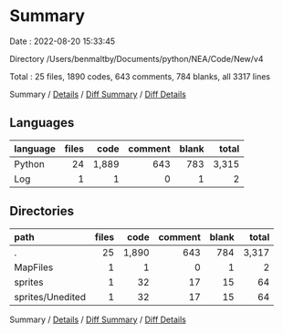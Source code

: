 # Summary

Date : 2022-08-20 15:33:45

Directory /Users/benmaltby/Documents/python/NEA/Code/New/v4

Total : 25 files,  1890 codes, 643 comments, 784 blanks, all 3317 lines

Summary / [Details](details.md) / [Diff Summary](diff.md) / [Diff Details](diff-details.md)

## Languages
| language | files | code | comment | blank | total |
| :--- | ---: | ---: | ---: | ---: | ---: |
| Python | 24 | 1,889 | 643 | 783 | 3,315 |
| Log | 1 | 1 | 0 | 1 | 2 |

## Directories
| path | files | code | comment | blank | total |
| :--- | ---: | ---: | ---: | ---: | ---: |
| . | 25 | 1,890 | 643 | 784 | 3,317 |
| MapFiles | 1 | 1 | 0 | 1 | 2 |
| sprites | 1 | 32 | 17 | 15 | 64 |
| sprites/Unedited | 1 | 32 | 17 | 15 | 64 |

Summary / [Details](details.md) / [Diff Summary](diff.md) / [Diff Details](diff-details.md)
